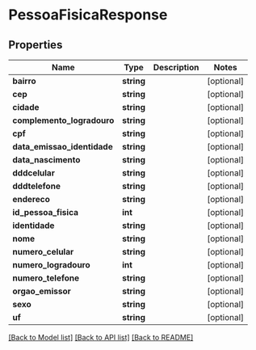 # PessoaFisicaResponse

## Properties
Name | Type | Description | Notes
------------ | ------------- | ------------- | -------------
**bairro** | **string** |  | [optional] 
**cep** | **string** |  | [optional] 
**cidade** | **string** |  | [optional] 
**complemento_logradouro** | **string** |  | [optional] 
**cpf** | **string** |  | [optional] 
**data_emissao_identidade** | **string** |  | [optional] 
**data_nascimento** | **string** |  | [optional] 
**dddcelular** | **string** |  | [optional] 
**dddtelefone** | **string** |  | [optional] 
**endereco** | **string** |  | [optional] 
**id_pessoa_fisica** | **int** |  | [optional] 
**identidade** | **string** |  | [optional] 
**nome** | **string** |  | [optional] 
**numero_celular** | **string** |  | [optional] 
**numero_logradouro** | **int** |  | [optional] 
**numero_telefone** | **string** |  | [optional] 
**orgao_emissor** | **string** |  | [optional] 
**sexo** | **string** |  | [optional] 
**uf** | **string** |  | [optional] 

[[Back to Model list]](../README.md#documentation-for-models) [[Back to API list]](../README.md#documentation-for-api-endpoints) [[Back to README]](../README.md)


